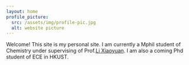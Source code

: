 ```yaml
---
layout: home
profile_picture:
  src: /assets/img/profile-pic.jpg
  alt: website picture
---
```


<p>
  Welcome! This site is my personal site. I am currently a Mphil student of Chemistry under supervising of Prof.<a href="[http://dangrover.com](https://chem.hkust.edu.hk/people/xiaoyuan-li-lixiaoyuan)">Li Xiaoyuan</a>. I am also a coming Phd student of ECE in HKUST.
</p>


